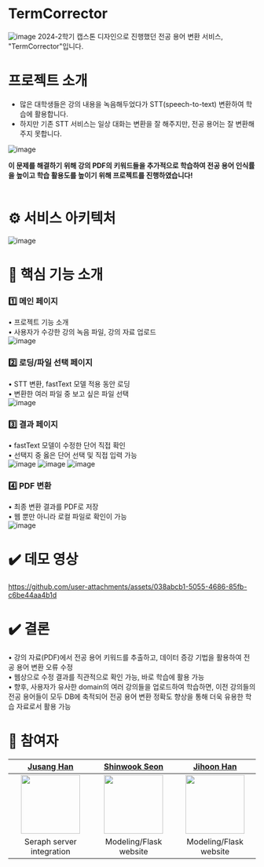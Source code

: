 # TermCorrector
![image](https://github.com/user-attachments/assets/10951a4f-5d91-4531-a1ee-389c8a21669d)
2024-2학기 캡스톤 디자인으로 진행했던 전공 용어 변환 서비스, "TermCorrector"입니다.

# 프로젝트 소개

- 많은 대학생들은 강의 내용을 녹음해두었다가 STT(speech-to-text) 변환하여 학습에 활용합니다.<br>
- 하지만 기존 STT 서비스는 일상 대화는 변환을 잘 해주지만, 전공 용어는 잘 변환해주지 못합니다.<br>

![image](https://github.com/user-attachments/assets/a14c872a-3cab-414a-8607-4c36a8f3ed13)

<b>이 문제를 해결하기 위해 강의 PDF의 키워드들을 추가적으로 학습하여 전공 용어 인식률을 높이고 학습 활용도를 높이기 위해 프로젝트를 진행하였습니다!</b><br><br>

# ⚙️ 서비스 아키텍처
![image](https://github.com/user-attachments/assets/e7e825ff-2877-4a18-97a6-7625ee2a914e)

# 🔎 핵심 기능 소개
### 1️⃣ 메인 페이지<br>
• 프로젝트 기능 소개<br>
• 사용자가 수강한 강의 녹음 파일, 강의 자료 업로드<br>
![image](https://github.com/user-attachments/assets/b5499b94-2bc8-4c73-9e7e-c441c049b8c1)

### 2️⃣ 로딩/파일 선택 페이지<br>
• STT 변환, fastText 모델 적용 동안 로딩<br>
• 변환한 여러 파일 중 보고 싶은 파일 선택<br>
![image](https://github.com/user-attachments/assets/93983a4a-9c1d-4ca7-ace9-331409dfa10c)

### 3️⃣ 결과 페이지<br>
• fastText 모델이 수정한 단어 직접 확인<br>
• 선택지 중 옳은 단어 선택 및 직접 입력 가능<br>
![image](https://github.com/user-attachments/assets/d09852ef-f2f7-4102-bfae-dd34c461c3a3)
![image](https://github.com/user-attachments/assets/af1db93c-4d02-4b75-a021-b5987872c775)
![image](https://github.com/user-attachments/assets/547ed5ec-4c52-4d3f-b7ef-0028d3226e75)

### 4️⃣ PDF 변환
• 최종 변환 결과를 PDF로 저장<br>
• 웹 뿐만 아니라 로컬 파일로 확인이 가능<br>
![image](https://github.com/user-attachments/assets/e23447b7-f896-421a-aa74-adc837198862)

# ✔️ 데모 영상
https://github.com/user-attachments/assets/038abcb1-5055-4686-85fb-c6be44aa4b1d

# ✔️ 결론
• 강의 자료(PDF)에서 전공 용어 키워드를 추출하고, 데이터 증강 기법을 활용하여 전공 용어 변환 오류 수정<br>
• 웹상으로 수정 결과를 직관적으로 확인 가능, 바로 학습에 활용 가능<br>
• 향후, 사용자가 유사한 domain의 여러 강의들을 업로드하여 학습하면, 이전 강의들의 전공 용어들이 모두 DB에 축적되어 전공 용어 변환 정확도 향상을 통해 더욱 유용한 학습 자료로서 활용 가능

# 💬 참여자

|[Jusang Han](https://github.com/H-Software224)|[Shinwook Seon](https://github.com/tjs1012)|[Jihoon Han](https://github.com/jhhan0208)|
|:-:|:-:|:-:|
|<img src='https://avatars.githubusercontent.com/H-Software224' height=120 width=120></img>|<img src='https://avatars.githubusercontent.com/tjs1012' height=120 width=120></img>|<img src='https://avatars.githubusercontent.com/jhhan0208' height=120 width=120></img>
Seraph server integration|Modeling/Flask website|Modeling/Flask website
